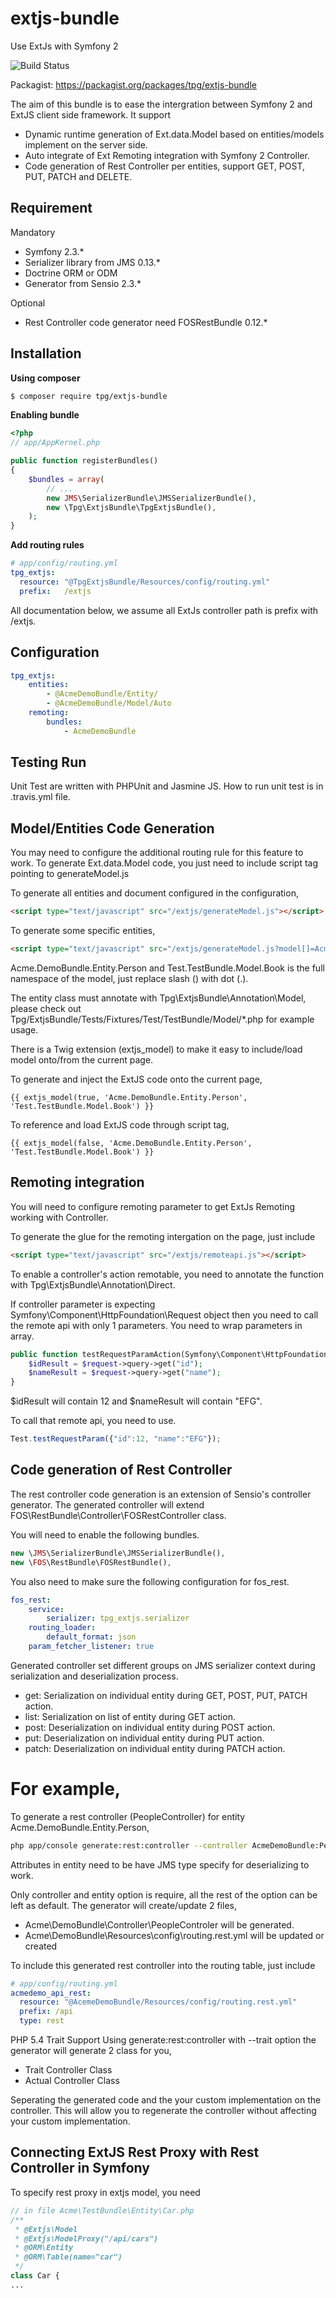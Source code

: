extjs-bundle
============

Use ExtJs with Symfony 2

![Build Status](https://travis-ci.org/jamesmoey/extjs-bundle.png?branch=2.3)

Packagist: https://packagist.org/packages/tpg/extjs-bundle

The aim of this bundle is to ease the intergration between Symfony 2 and ExtJS client side framework. It support
 - Dynamic runtime generation of Ext.data.Model based on entities/models implement on the server side.
 - Auto integrate of Ext Remoting integration with Symfony 2 Controller.
 - Code generation of Rest Controller per entities, support GET, POST, PUT, PATCH and DELETE.

Requirement
-----------
Mandatory
 - Symfony 2.3.*
 - Serializer library from JMS 0.13.*
 - Doctrine ORM or ODM
 - Generator from Sensio 2.3.*

Optional
 - Rest Controller code generator need FOSRestBundle 0.12.*

Installation
------------
**Using composer**
``` bash
$ composer require tpg/extjs-bundle
```

**Enabling bundle**
``` php
<?php
// app/AppKernel.php

public function registerBundles()
{
    $bundles = array(
        // ...
        new JMS\SerializerBundle\JMSSerializerBundle(),
        new \Tpg\ExtjsBundle\TpgExtjsBundle(),
    );
}
```

**Add routing rules**
``` yml
# app/config/routing.yml
tpg_extjs:
  resource: "@TpgExtjsBundle/Resources/config/routing.yml"
  prefix:   /extjs
```

All documentation below, we assume all ExtJs controller path is prefix with /extjs.

Configuration
-------------
``` yaml
tpg_extjs:
    entities:
        - @AcmeDemoBundle/Entity/
        - @AcmeDemoBundle/Model/Auto
    remoting:
        bundles:
            - AcmeDemoBundle
```

Testing Run
-----------
Unit Test are written with PHPUnit and Jasmine JS. How to run unit test is in .travis.yml file.

Model/Entities Code Generation
------------------------------
You may need to configure the additional routing rule for this feature to work. To generate Ext.data.Model code, you just
need to include script tag pointing to generateModel.js

To generate all entities and document configured in the configuration,
``` html
<script type="text/javascript" src="/extjs/generateModel.js"></script>
```

To generate some specific entities,
``` html
<script type="text/javascript" src="/extjs/generateModel.js?model[]=Acme.DemoBundle.Entity.Person&model[]=Test.TestBundle.Model.Book"></script>
```
Acme.DemoBundle.Entity.Person and Test.TestBundle.Model.Book is the full namespace of the model, just replace slash (\)
with dot (.).

The entity class must annotate with Tpg\ExtjsBundle\Annotation\Model, please check out
Tpg/ExtjsBundle/Tests/Fixtures/Test/TestBundle/Model/*.php for example usage.

There is a Twig extension (extjs_model) to make it easy to include/load model onto/from the current page.

To generate and inject the ExtJS code onto the current page,
``` twig
{{ extjs_model(true, 'Acme.DemoBundle.Entity.Person', 'Test.TestBundle.Model.Book') }}
```

To reference and load ExtJS code through script tag,
``` twig
{{ extjs_model(false, 'Acme.DemoBundle.Entity.Person', 'Test.TestBundle.Model.Book') }}
```

Remoting integration
--------------------
You will need to configure remoting parameter to get ExtJs Remoting working with Controller.

To generate the glue for the remoting intergation on the page, just include
``` html
<script type="text/javascript" src="/extjs/remoteapi.js"></script>
```

To enable a controller's action remotable, you need to annotate the function with Tpg\ExtjsBundle\Annotation\Direct.

If controller parameter is expecting Symfony\Component\HttpFoundation\Request object then you need to call the remote
api with only 1 parameters. You need to wrap parameters in array.

``` php
public function testRequestParamAction(Symfony\Component\HttpFoundation\Request $request) {
    $idResult = $request->query->get("id");
    $nameResult = $request->query->get("name");
}
```

$idResult will contain 12 and $nameResult will contain "EFG".

To call that remote api, you need to use.
``` javascript
Test.testRequestParam({"id":12, "name":"EFG"});
```

Code generation of Rest Controller
----------------------------------
The rest controller code generation is an extension of Sensio's controller generator. The generated controller will extend
FOS\RestBundle\Controller\FOSRestController class.

You will need to enable the following bundles.
``` php
new \JMS\SerializerBundle\JMSSerializerBundle(),
new \FOS\RestBundle\FOSRestBundle(),
```

You also need to make sure the following configuration for fos_rest.
``` yaml
fos_rest:
    service:
        serializer: tpg_extjs.serializer
    routing_loader:
        default_format: json
    param_fetcher_listener: true
```

Generated controller set different groups on JMS serializer context during serialization and deserialization process.
  - get: Serialization on individual entity during GET, POST, PUT, PATCH action.
  - list: Serialization on list of entity during GET action.
  - post: Deserialization on individual entity during POST action.
  - put: Deserialization on individual entity during PUT action.
  - patch: Deserialization on individual entity during PATCH action.

# For example,
To generate a rest controller (PeopleController) for entity Acme.DemoBundle.Entity.Person,
``` bash
php app/console generate:rest:controller --controller AcmeDemoBundle:People --entity AcmeDemoBundle:Person
```

Attributes in entity need to be have JMS type specify for deserializing to work.

Only controller and entity option is require, all the rest of the option can be left as default. The generator will
create/update 2 files,
  - Acme\DemoBundle\Controller\PeopleControler will be generated.
  - Acme\DemoBundle\Resources\config\routing.rest.yml will be updated or created

To include this generated rest controller into the routing table, just include
``` yml
# app/config/routing.yml
acmedemo_api_rest:
  resource: "@AcemeDemoBundle/Resources/config/routing.rest.yml"
  prefix: /api
  type: rest
```

PHP 5.4 Trait Support
Using generate:rest:controller with --trait option the generator will generate 2 class for you,
 - Trait Controller Class
 - Actual Controller Class

Seperating the generated code and the your custom implementation on the controller. This will allow you to regenerate
the controller without affecting your custom implementation.

Connecting ExtJS Rest Proxy with Rest Controller in Symfony
-----------------------------------------------------------
To specify rest proxy in extjs model, you need
``` php
// in file Acme\TestBundle\Entity\Car.php
/**
 * @Extjs\Model
 * @Extjs\ModelProxy("/api/cars")
 * @ORM\Entity
 * @ORM\Table(name="car")
 */
class Car {
...
```
